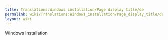 ```yaml
---
title: Translations:Windows installation/Page display title/de
permalink: wiki/Translations:Windows_installation/Page_display_title/de/
layout: wiki
---
```


Windows Installation

